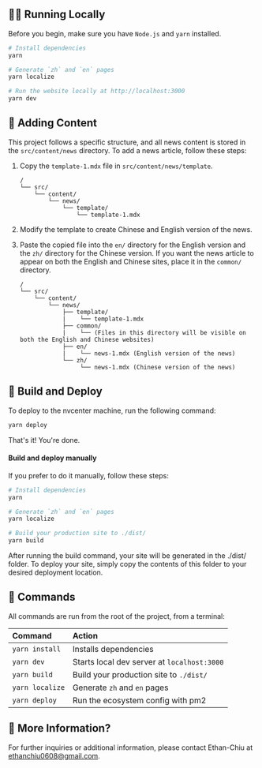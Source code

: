 ## 🏃‍♂️ Running Locally 

Before you begin, make sure you have `Node.js` and `yarn` installed.

```bash 
# Install dependencies
yarn

# Generate `zh` and `en` pages
yarn localize

# Run the website locally at http://localhost:3000
yarn dev

```

## 📝 Adding Content

This project follows a specific structure, and all news content is stored in the `src/content/news` directory. To add a news article, follow these steps:

1. Copy the `template-1.mdx` file in `src/content/news/template`.

    ```
    /
    └── src/
        └── content/
            └── news/
                └── template/
                    └── template-1.mdx
    ```

2. Modify the template to create Chinese and English version of the news.

3. Paste the copied file into the `en/` directory for the English version and the `zh/` directory for the Chinese version. If you want the news article to appear on both the English and Chinese sites, place it in the `common/` directory.

    ```
    /
    └── src/
        └── content/
            └── news/
                ├── template/
                |    └── template-1.mdx
                ├── common/
                |    └── (Files in this directory will be visible on both the English and Chinese websites)
                ├── en/
                |    └── news-1.mdx (English version of the news)
                └── zh/
                     └── news-1.mdx (Chinese version of the news)
    ```

## 🚀 Build and Deploy

To deploy to the nvcenter machine, run the following command:

```bash
yarn deploy
```

That's it! You're done.

#### Build and deploy manually 

If you prefer to do it manually, follow these steps:

```bash
# Install dependencies
yarn

# Generate `zh` and `en` pages
yarn localize

# Build your production site to ./dist/
yarn build
```

After running the build command, your site will be generated in the ./dist/ folder. To deploy your site, simply copy the contents of this folder to your desired deployment location.

## 🧞 Commands

All commands are run from the root of the project, from a terminal:

| Command                   | Action                                           |
| :------------------------ | :----------------------------------------------- |
| `yarn install`            | Installs dependencies                            |
| `yarn dev`                | Starts local dev server at `localhost:3000`      |
| `yarn build`              | Build your production site to `./dist/`          |
| `yarn localize`           | Generate `zh` and `en` pages                     |
| `yarn deploy`             | Run the ecosystem config with pm2                |


## 👀 More Information?

For further inquiries or additional information, please contact Ethan-Chiu at ethanchiu0608@gmail.com.
